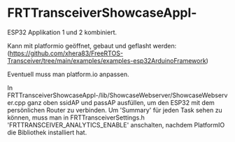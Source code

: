 # FRTTransceiverShowcaseAppl-

ESP32 Applikation 1 und 2 kombiniert.

Kann mit platformio geöffnet, gebaut und geflasht werden: (https://github.com/xhera83/FreeRTOS-Transceiver/tree/main/examples/examples-esp32ArduinoFramework)

Eventuell muss man platform.io anpassen.

In FRTTransceiverShowcaseAppl-/lib/ShowcaseWebserver/ShowcaseWebserver.cpp ganz oben ssidAP und passAP ausfüllen, um den ESP32 mit dem persönlichen Router zu verbinden.
Um 'Summary' für jeden Task sehen zu können, muss man in FRTTransceiverSettings.h 'FRTTRANSCEIVER_ANALYTICS_ENABLE' anschalten, nachdem PlatformIO die Bibliothek installiert hat.



